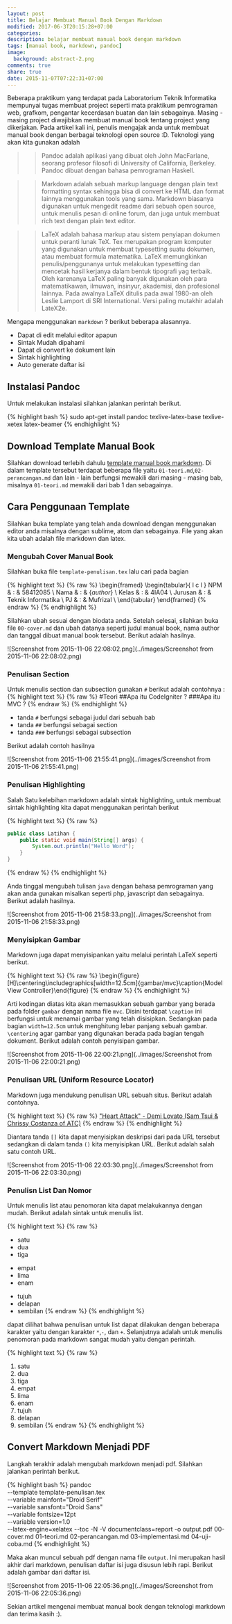 ```yaml
---
layout: post
title: Belajar Membuat Manual Book Dengan Markdown
modified: 2017-06-3T20:15:28+07:00
categories: 
description: belajar membuat manual book dengan markdown
tags: [manual book, markdown, pandoc]
image:
  background: abstract-2.png
comments: true
share: true
date: 2015-11-07T07:22:31+07:00
---
```


Beberapa praktikum yang terdapat pada Laboratorium Teknik Informatika mempunyai tugas membuat project seperti mata praktikum pemrograman web, grafkom, pengantar kecerdasan buatan dan lain sebagainya. Masing - masing project diwajibkan membuat manual book tentang project yang dikerjakan. Pada artikel kali ini, penulis mengajak anda untuk membuat manual book dengan berbagai teknologi open source :D. Teknologi yang akan kita gunakan adalah

>>Pandoc adalah aplikasi yang dibuat oleh John MacFarlane, seorang profesor filosofi di University of California, Berkeley. Pandoc dibuat dengan bahasa pemrograman Haskell.

>>Markdown adalah sebuah markup language dengan plain text formatting syntax sehingga bisa di convert ke HTML dan format lainnya menggunakan tools yang sama. Markdown biasanya digunakan untuk mengedit readme dari sebuah open source, untuk menulis pesan di online forum, dan juga untuk membuat rich text dengan plain text editor.

>>LaTeX adalah bahasa markup atau sistem penyiapan dokumen untuk peranti lunak TeX. Tex merupakan program komputer yang digunakan untuk membuat typesetting suatu dokumen, atau membuat formula matematika. LaTeX memungkinkan penulis/penggunanya untuk melakukan typesetting dan mencetak hasil kerjanya dalam bentuk tipografi yag terbaik. Oleh karenanya LaTeX paling banyak digunakan oleh para matematikawan, ilmuwan, insinyur, akademisi, dan profesional lainnya. Pada awalnya LaTeX ditulis pada awal 1980-an oleh Leslie Lamport di SRI International. Versi paling mutakhir adalah LateX2e.

Mengapa menggunakan `markdown` ? berikut beberapa alasannya.

* Dapat di edit melalui editor apapun
* Sintak Mudah dipahami
* Dapat di convert ke dokument lain
* Sintak highlighting
* Auto generate daftar isi

## Instalasi Pandoc

Untuk melakukan instalasi silahkan jalankan perintah berikut.

{% highlight bash %}
sudo apt-get install pandoc texlive-latex-base texlive-xetex latex-beamer
{% endhighlight %}

## Download Template Manual Book

Silahkan download terlebih dahulu [template manual book markdown](https://github.com/RizkiMufrizal/Manual-Book-Markdown). Di dalam template tersebut terdapat beberapa file yaitu `01-teori.md`,`02-perancangan.md` dan lain - lain berfungsi mewakili dari masing - masing bab, misalnya `01-teori.md` mewakili dari bab 1 dan sebagainya.

## Cara Penggunaan Template

Silahkan buka template yang telah anda download dengan menggunakan editor anda misalnya dengan sublime, atom dan sebagainya. File yang akan kita ubah adalah file markdown dan latex.

### Mengubah Cover Manual Book

Silahkan buka file `template-penulisan.tex` lalu cari pada bagian 

{% highlight text %}
{% raw %}
\begin{framed}
    \begin{tabular}{ l c l }
        NPM & : & 58412085 \\
        Nama  & : & {$author$} \\
        Kelas & : & 4IA04 \\
        Jurusan & : & Teknik Informatika \\
        PJ & : & Mufrizal \\
    \end{tabular}
\end{framed}
{% endraw %}
{% endhighlight %}

Silahkan ubah sesuai dengan biodata anda. Setelah selesai, silahkan buka file `00-cover.md` dan ubah datanya seperti judul manual book, nama author dan tanggal dibuat manual book tersebut. Berikut adalah hasilnya.

![Screenshot from 2015-11-06 22:08:02.png](../images/Screenshot from 2015-11-06 22:08:02.png)

### Penulisan Section

Untuk menulis section dan subsection gunakan `#` berikut adalah contohnya :
{% highlight text %}
{% raw %}
#Teori
##Apa itu CodeIgniter ?
###Apa itu MVC ?
{% endraw %}
{% endhighlight %}

* tanda `#` berfungsi sebagai judul dari sebuah bab
* tanda `##` berfungsi sebagai section
* tanda `###` berfungsi sebagai subsection

Berikut adalah contoh hasilnya

![Screenshot from 2015-11-06 21:55:41.png](../images/Screenshot from 2015-11-06 21:55:41.png)

### Penulisan Highlighting

Salah Satu kelebihan markdown adalah sintak highlighting, untuk membuat sintak highlighting kita dapat menggunakan perintah berikut

{% highlight text %}
{% raw %}
```java
public class Latihan {
    public static void main(String[] args) {
        System.out.println("Hello Word");
    }
}
```
{% endraw %}
{% endhighlight %}

Anda tinggal mengubah tulisan `java` dengan bahasa pemrograman yang akan anda gunakan misalkan seperti php, javascript dan sebagainya. Berikut adalah hasilnya.

![Screenshot from 2015-11-06 21:58:33.png](../images/Screenshot from 2015-11-06 21:58:33.png)

### Menyisipkan Gambar

Markdown juga dapat menyisipankan yaitu melalui perintah LaTeX seperti berikut.

{% highlight text %}
{% raw %}
\begin{figure}[H]\centering\includegraphics[width=12.5cm]{gambar/mvc}\caption{Model View Controller}\end{figure}
{% endraw %}
{% endhighlight %}

Arti kodingan diatas kita akan memasukkan sebuah gambar yang berada pada folder `gambar` dengan nama file `mvc`. Disini terdapat `\caption` ini berfungsi untuk menamai gambar yang telah disisipkan. Sedangkan pada bagian `width=12.5cm` untuk menghitung lebar panjang sebuah gambar. `\centering` agar gambar yang digunakan berada pada bagian tengah dokument. Berikut adalah contoh penyisipan gambar.

![Screenshot from 2015-11-06 22:00:21.png](../images/Screenshot from 2015-11-06 22:00:21.png)

### Penulisan URL (Uniform Resource Locator)

Markdown juga mendukung penulisan URL sebuah situs. Berikut adalah contohnya.

{% highlight text %}
{% raw %}
["Heart Attack" - Demi Lovato (Sam Tsui & Chrissy Costanza of ATC)](https://www.youtube.com/watch?v=jDELybyZ4oU)
{% endraw %}
{% endhighlight %}

Diantara tanda `[]` kita dapat menyisipkan deskripsi dari pada URL tersebut sedangkan di dalam tanda `()` kita menyisipkan URL. Berikut adalah salah satu contoh URL.

![Screenshot from 2015-11-06 22:03:30.png](../images/Screenshot from 2015-11-06 22:03:30.png)

### Penulisn List Dan Nomor

Untuk menulis list atau penomoran kita dapat melakukannya dengan mudah. Berikut adalah sintak untuk menulis list.

{% highlight text %}
{% raw %}
* satu
* dua
* tiga

- empat
- lima
- enam

+ tujuh
+ delapan
+ sembilan
{% endraw %}
{% endhighlight %}

dapat dilihat bahwa penulisan untuk list dapat dilakukan dengan beberapa karakter yaitu dengan karakter `*`,`-`, dan `+`. Selanjutnya adalah untuk menulis penomoran pada markdown sangat mudah yaitu dengan perintah.

{% highlight text %}
{% raw %}
1. satu
2. dua
3. tiga
4. empat
5. lima
6. enam
7. tujuh
8. delapan
9. sembilan
{% endraw %}
{% endhighlight %}

## Convert Markdown Menjadi PDF

Langkah terakhir adalah mengubah markdown menjadi pdf. Silahkan jalankan perintah berikut.

{% highlight bash %}
pandoc \
--template template-penulisan.tex \
--variable mainfont="Droid Serif" \
--variable sansfont="Droid Sans" \
--variable fontsize=12pt \
--variable version=1.0 \
--latex-engine=xelatex --toc -N -V documentclass=report -o output.pdf 00-cover.md 01-teori.md 02-perancangan.md 03-implementasi.md 04-uji-coba.md
{% endhighlight %}

Maka akan muncul sebuah pdf dengan nama file `output`. Ini merupakan hasil akhir dari markdown, penulisan daftar isi juga disusun lebih rapi. Berikut adalah gambar dari daftar isi.

![Screenshot from 2015-11-06 22:05:36.png](../images/Screenshot from 2015-11-06 22:05:36.png)

Sekian artikel mengenai membuat manual book dengan teknologi markdown dan terima kasih :).